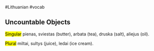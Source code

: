 #Lithuanian #vocab 

## Uncountable Objects

<mark class="hltr-green">Singular</mark> pienas, sviestas (butter), arbata (tea), druska (salt), aliejus (oil).

<mark class="hltr-blue">Plural</mark> miltai, sultys (juice), ledai (ice cream).
